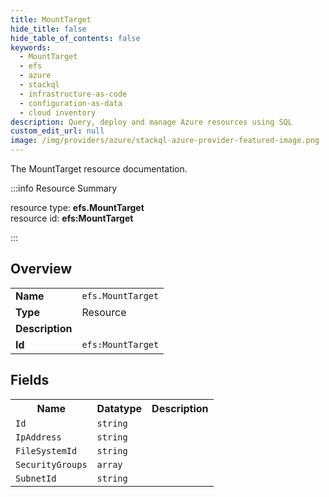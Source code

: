 ```yaml
---
title: MountTarget
hide_title: false
hide_table_of_contents: false
keywords:
  - MountTarget
  - efs
  - azure
  - stackql
  - infrastructure-as-code
  - configuration-as-data
  - cloud inventory
description: Query, deploy and manage Azure resources using SQL
custom_edit_url: null
image: /img/providers/azure/stackql-azure-provider-featured-image.png
---
```

The MountTarget resource documentation.

:::info Resource Summary

<div class="row">
<div class="providerDocColumn">
<span>resource type:&nbsp;<b>efs.MountTarget</b></span><br />
<span>resource id:&nbsp;<b>efs:MountTarget</b></span><br />
</div>
</div>

:::

## Overview
<table><tbody>
<tr><td><b>Name</b></td><td><code>efs.MountTarget</code></td></tr>
<tr><td><b>Type</b></td><td>Resource</td></tr>
<tr><td><b>Description</b></td><td></td></tr>
<tr><td><b>Id</b></td><td><code>efs:MountTarget</code></td></tr>
</tbody></table>

## Fields
<table><tbody>
<tr><th>Name</th><th>Datatype</th><th>Description</th></tr>
<tr><td><code>Id</code></td><td><code>string</code></td><td></td></tr><tr><td><code>IpAddress</code></td><td><code>string</code></td><td></td></tr><tr><td><code>FileSystemId</code></td><td><code>string</code></td><td></td></tr><tr><td><code>SecurityGroups</code></td><td><code>array</code></td><td></td></tr><tr><td><code>SubnetId</code></td><td><code>string</code></td><td></td></tr>
</tbody></table>
